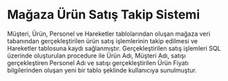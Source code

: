 # Mağaza Ürün Satış Takip Sistemi
Müşteri, Ürün, Personel ve Hareketler tablolarından oluşan mağaza veri tabanından gerçekleştirilen ürün satış işlemlerinin takip edilmesi ve Hareketler tablosuna kaydı sağlanmıştır. Gerçekleştirilen satış işlemleri SQL üzerinde oluşturulan procedure ile Ürün Adı, Müşteri Adı, satışı gerçekleştiren Personel Adı ve satışı gerçekleştirilen Ürün Fiyatı bilgilerinden oluşan yeni bir tablo şeklinde kullanıcıya sunulmuştur.